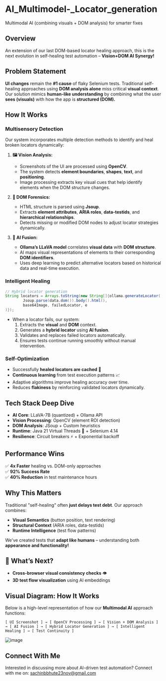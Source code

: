 # AI_Multimodel-_Locator_generation
Multimodal AI (combining visuals + DOM analysis) for smarter fixes

## Overview
An extension of our last DOM-based locator healing approach, this is the next evolution in self-healing test automation – **Vision+DOM AI Synergy!**

## Problem Statement
**UI changes** remain the **#1 cause** of flaky Selenium tests. Traditional self-healing approaches using **DOM analysis alone** miss critical **visual context**. Our solution mimics **human-like understanding** by combining what the user **sees (visuals)** with how the app is **structured (DOM).**

## How It Works
### **Multisensory Detection**
Our system incorporates multiple detection methods to identify and heal broken locators dynamically:

1. **🖼️ Vision Analysis:**
   - Screenshots of the UI are processed using **OpenCV**.
   - The system detects **element boundaries**, **shapes**, **text**, and **positioning**.
   - Image processing extracts key visual cues that help identify elements when the DOM structure changes.

2. **🧬 DOM Forensics:**
   - HTML structure is parsed using **Jsoup**.
   - Extracts **element attributes**, **ARIA roles**, **data-testids**, and **hierarchical relationships**.
   - Detects missing or modified DOM nodes to adjust locator strategies dynamically.

3. **🔄 AI Fusion:**
   - **Ollama’s LLaVA model** correlates **visual data** with **DOM structure**.
   - AI maps visual representations of elements to their corresponding **DOM identifiers**.
   - Uses deep learning to predict alternative locators based on historical data and real-time execution.

### **Intelligent Healing**
```java
// Hybrid locator generation  
String locators = Arrays.toString(new String[]{ollama.generateLocator(
        Jsoup.parse(data.dom()).body().html(),
        base64Image, failedLocator, e
)});
```
- When a locator fails, our system:
  1. Extracts the **visual** and **DOM** context.
  2. Generates a **hybrid locator** using **AI fusion**.
  3. Validates and replaces failed locators automatically.
  4. Ensures tests continue running smoothly without manual intervention.

### **Self-Optimization**
- Successfully **healed locators are cached** 💾
- **Continuous learning** from test execution patterns 📈
- Adaptive algorithms improve healing accuracy over time.
- Reduces **flakiness** by reinforcing validated locators dynamically.

## Tech Stack Deep Dive
- **AI Core**: LLaVA-7B (quantized) + Ollama API
- **Vision Processing**: OpenCV (element ROI detection)
- **DOM Analysis**: JSoup + Custom heuristics
- **Runtime**: Java 21 Virtual Threads 🧵 + Selenium 4.14
- **Resilience**: Circuit breakers ⚡ + Exponential backoff

## Performance Wins
✅ **4x Faster** healing vs. DOM-only approaches  
✅ **92% Success Rate**  
✅ **40% Reduction** in test maintenance hours  

## Why This Matters
Traditional "self-healing" often **just delays test debt**. Our approach combines:
- **Visual Semantics** (button position, text rendering)
- **Structural Context** (ARIA roles, data-testids)
- **Runtime Intelligence** (test flow patterns)

We've created tests that **adapt like humans** – understanding both **appearance and functionality!**

## 🚀 What’s Next?
- **Cross-browser visual consistency checks** 👁️
- **3D test flow visualization** using AI embeddings

## Visual Diagram: How It Works
Below is a high-level representation of how our **Multimodal AI** approach functions:

```
[ UI Screenshot ] → [ OpenCV Processing ] → [ Vision + DOM Analysis ] → [ AI Fusion ] → [ Hybrid Locator Generation ] → [ Intelligent Healing ] → [ Test Continuity ]
```
![image](https://github.com/user-attachments/assets/b23b6781-c978-4d13-9fc9-6c58321aba1f)

## Connect With Me
Interested in discussing more about AI-driven test automation? Connect with me on: sachinbbhute23nov@gmail.com


